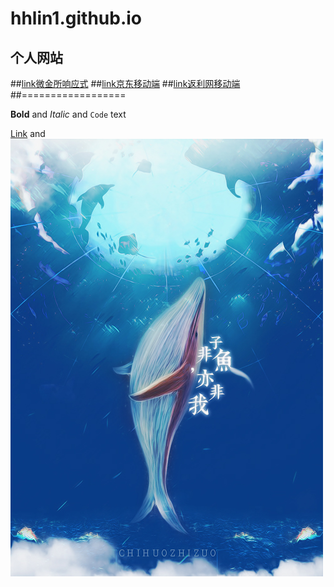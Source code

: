 # hhlin1.github.io
## 个人网站
##[link微金所响应式](hhlin1.github.io/weijins/index.html)
##[link京东移动端](hhlin1.github.io/jd/index.html)
##[link返利网移动端](hhlin1.github.io/mobileWeb/index.html)
##==================


**Bold** and _Italic_ and `Code` text

[Link](url) and ![Image](08.jpg)

